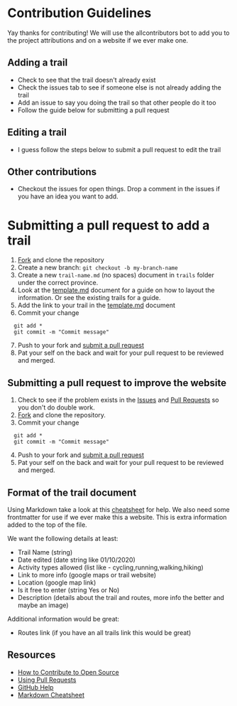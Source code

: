 # Contribution Guidelines

Yay thanks for contributing! We will use the allcontributors bot to add you to the project attributions and on a website if we ever make one. 

## Adding a trail

- Check to see that the trail doesn't already exist
- Check the issues tab to see if someone else is not already adding the trail 
- Add an issue to say you doing the trail so that other people do it too
- Follow the guide below for submitting a pull request

## Editing a trail

- I guess follow the steps below to submit a pull request to edit the trail

## Other contributions

- Checkout the issues for open things. Drop a comment in the issues if you have an idea you want to add.

# Submitting a pull request to add a trail

1. [Fork](https://github.com/runningdeveloper/trails-data/fork) and clone the repository
2. Create a new branch: `git checkout -b my-branch-name`
3. Create a new `trail-name.md` (no spaces) document in `trails` folder under the correct province.
4. Look at the [template.md](template.md) document for a guide on how to layout the information. Or see the existing trails for a guide.
5. Add the link to your trail in the [template.md](template.md) document
6. Commit your change

```
  git add *
  git commit -m "Commit message"
```

7. Push to your fork and [submit a pull request](https://github.com/runningdeveloper/trails-data/compare)
8. Pat your self on the back and wait for your pull request to be reviewed and merged.

## Submitting a pull request to improve the website

1. Check to see if the problem exists in the [Issues](https://github.com/runningdeveloper/where-work-sa/issues) and [Pull Requests](https://github.com/runningdeveloper/where-work-sa/pulls) so you don't do double work.
2. [Fork](https://github.com/runningdeveloper/where-work-sa/fork) and clone the repository.
3. Commit your change

```
  git add *
  git commit -m "Commit message"
```

4. Push to your fork and [submit a pull request](https://github.com/runningdeveloper/where-work-sa/compare)
5. Pat your self on the back and wait for your pull request to be reviewed and merged.

## Format of the trail document

Using Markdown take a look at this [cheatsheet](https://www.markdownguide.org/cheat-sheet/) for help.
We also need some frontmatter for use if we ever make this a website. This is extra information added to the top of the file.

We want the following details at least:

- Trail Name (string)
- Date edited (date string like 01/10/2020)
- Activity types allowed (list like - cycling,running,walking,hiking)
- Link to more info (google maps or trail website)
- Location (google map link)
- Is it free to enter (string Yes or No)
- Description (details about the trail and routes, more info the better and maybe an image)

Additional information would be great:

- Routes link (if you have an all trails link this would be great)

## Resources

- [How to Contribute to Open Source](https://opensource.guide/how-to-contribute/)
- [Using Pull Requests](https://help.github.com/articles/about-pull-requests/)
- [GitHub Help](https://help.github.com)
- [Markdown Cheatsheet](https://www.markdownguide.org/cheat-sheet/) 